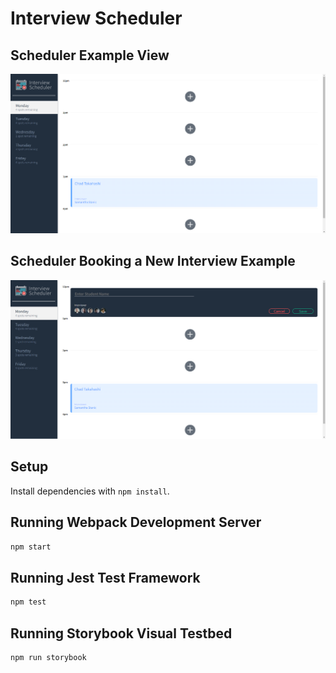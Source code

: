 # Interview Scheduler

## Scheduler Example View
!["scheduler_base"](./docs/scheduler_base.png)

## Scheduler Booking a New Interview Example
!["scheduler_create"](./docs/scheduler_create.png)

## Setup

Install dependencies with `npm install`.

## Running Webpack Development Server

```sh
npm start
```

## Running Jest Test Framework

```sh
npm test
```

## Running Storybook Visual Testbed

```sh
npm run storybook
```
